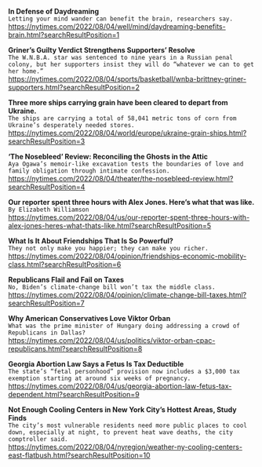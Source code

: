 **In Defense of Daydreaming**\
`Letting your mind wander can benefit the brain, researchers say.`\
https://nytimes.com/2022/08/04/well/mind/daydreaming-benefits-brain.html?searchResultPosition=1

**Griner’s Guilty Verdict Strengthens Supporters’ Resolve**\
`The W.N.B.A. star was sentenced to nine years in a Russian penal colony, but her supporters insist they will do “whatever we can to get her home.”`\
https://nytimes.com/2022/08/04/sports/basketball/wnba-brittney-griner-supporters.html?searchResultPosition=2

**Three more ships carrying grain have been cleared to depart from Ukraine.**\
`The ships are carrying a total of 58,041 metric tons of corn from Ukraine’s desperately needed stores.`\
https://nytimes.com/2022/08/04/world/europe/ukraine-grain-ships.html?searchResultPosition=3

**‘The Nosebleed’ Review: Reconciling the Ghosts in the Attic**\
`Aya Ogawa’s memoir-like excavation tests the boundaries of love and family obligation through intimate confession.`\
https://nytimes.com/2022/08/04/theater/the-nosebleed-review.html?searchResultPosition=4

**Our reporter spent three hours with Alex Jones. Here’s what that was like.**\
`By Elizabeth Williamson`\
https://nytimes.com/2022/08/04/us/our-reporter-spent-three-hours-with-alex-jones-heres-what-thats-like.html?searchResultPosition=5

**What Is It About Friendships That Is So Powerful?**\
`They not only make you happier; they can make you richer.`\
https://nytimes.com/2022/08/04/opinion/friendships-economic-mobility-class.html?searchResultPosition=6

**Republicans Flail and Fail on Taxes**\
`No, Biden’s climate-change bill won’t tax the middle class.`\
https://nytimes.com/2022/08/04/opinion/climate-change-bill-taxes.html?searchResultPosition=7

**Why American Conservatives Love Viktor Orban**\
`What was the prime minister of Hungary doing addressing a crowd of Republicans in Dallas?`\
https://nytimes.com/2022/08/04/us/politics/viktor-orban-cpac-republicans.html?searchResultPosition=8

**Georgia Abortion Law Says a Fetus Is Tax Deductible**\
`The state’s “fetal personhood” provision now includes a $3,000 tax exemption starting at around six weeks of pregnancy.`\
https://nytimes.com/2022/08/04/us/georgia-abortion-law-fetus-tax-dependent.html?searchResultPosition=9

**Not Enough Cooling Centers in New York City’s Hottest Areas, Study Finds**\
`The city’s most vulnerable residents need more public places to cool down, especially at night, to prevent heat wave deaths, the city comptroller said.`\
https://nytimes.com/2022/08/04/nyregion/weather-ny-cooling-centers-east-flatbush.html?searchResultPosition=10

